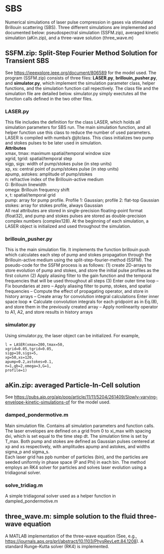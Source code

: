 # SBS
Numerical simulations of laser pulse compression in gases via stimulated Brillouin scattering (SBS). Three different simulations are implemented and documented below: pseudospectral simulation (SSFM.zip), averaged kinetic simulation (aKin.zip), and a three-wave solution (three_wave.m)
## SSFM.zip: Split-Step Fourier Method Solution for Transient SBS
See https://ieeexplore.ieee.org/document/806589 for the model used. The program (SSFM.zip) consists of three files: **LASER.py**, **brillouin_pusher.py**, and **simulator.py**, which implement the simulation parameter class, helper functions, and the simulation function call repectively. The class file and the simulation file are detailed below. simulator.py simply exectutes all the function calls defined in the two other files.
### LASER.py
This file includes the definition for the class LASER, which holds all simulation parameters for SBS run. The main simulation function, and all helper function use this class to reduce the number of used parameters. LASER is compiled with numba’s @jitclass. This class initializes two pump and stokes pulses to be later used in simulation.<br />
**Attributes**<br />
xmax, tmax: maximum spatial/temporal window size<br />
xgrid, tgrid: spatial/temporal step<br />
sigp, sigs: width of pump/stokes pulse (in step units)<br />
xp, xs: central point of pump/stokes pulse (in step units)<br />
apump, astokes: amplitude of pump/stokes<br />
n: refractive index of the Brillouin-active medium<br />
G: Brillouin linewidth<br />
omega: Brillouin frequency shift<br />
x, t: spatial/temporal grid<br />
pump: array for pump profile. Profile 1: Gaussian; profile 2: flat-top Gaussian<br />
stokes: array for stokes profile, always Gaussian<br />
All real attributes are stored in single-precision floating-point format (float32), and pump and stokes pulses are stored as double-precision complex numbers (complex128). At the beginning of each simulation, a LASER object is initialized and used throughout the simulation.
### brillouin_pusher.py
This is the main simulation file. It implements the function brillouin push which calculates each step of pump and stokes propagation through the Brillouin-active medium using the split-step-fourier-method (SSFM). The pseudo-code for the SSFM process is as follows:
(1) create 2D-arrays to store evolution of pump and stokes, and store the initial pulse profiles as the first column
(2) Apply aliasing filter to the gain function and the temporal frequencies that will be used throughout all steps
(3) Enter outer time loop
– Fix boundaries at zero
– Apply aliasing filter to pump, stokes, and spatial frequencies
– Compute the effect of propagating operator, and store in history arrays
– Create array for convolution integral calculations
  Enter inner space loop
    ∗ Calculate convolution integrals for each gridpoint as in Eq.(8), and store them in the previously created array
– Apply nonlinearity operator to A1, A2, and store results in history arrays
### simulator.py
Using simulator.py, the laser object can be initialized. For example,
```
l = LASER(xmax=200,tmax=50,
xgrid=0.05,tgrid=0.05,
sigp=10,sigs=5,
xp=50,xs=120,
apump=0.2,astokes=0.1,
n=1,gb=2,omega=3,G=1,
profile=1)
```
## aKin.zip: averaged Particle-In-Cell solution
See https://pubs.aip.org/aip/pop/article/11/11/5204/261409/Slowly-varying-envelope-kinetic-simulations-of for the model used. 
### damped_pondermotive.m
Main simulation file. Contains all simulation parameters and function calls. The laser envelopes are defined on a grid from 0 to xi_max with spacing dxi, which is set equal to the time step dt. The simulation time is set by T_max. Both pump and stokes are defined as Gaussian pulses centered at xp and xs respectively, with amplitudes apump and astokes, and widths sigma_p and sigma_s.<br />
Each laser grid has ppb number of particles (bin), and the particles are seeded uniformly in phase space (P and Phi) in each bin.
The method employs an RK4 solver for particles and solves laser evolution using a tridiagonal solver.
### solve_tridiag.m
A simple tridiagonal solver used as a helper function in dampled_pondermotive.m
## three_wave.m: simple solution to the fluid three-wave equation
A MATLAB implementation of the three-wave equation (See, e.g., https://journals.aps.org/prl/abstract/10.1103/PhysRevLett.84.1208). A standard Runge-Kutta solver (RK4) is implemented.


